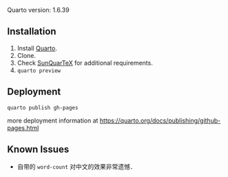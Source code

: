 Quarto version: 1.6.39

## Installation

1. Install [Quarto](https://github.com/quarto-dev/quarto-cli/).
2. Clone.
3. Check [SunQuarTeX](https://github.com/sun123zxy/sunquartex) for additional requirements.
4. `quarto preview`

## Deployment

`quarto publish gh-pages`

more deployment information at <https://quarto.org/docs/publishing/github-pages.html>

## Known Issues

- 自带的 `word-count` 对中文的效果非常遗憾．
